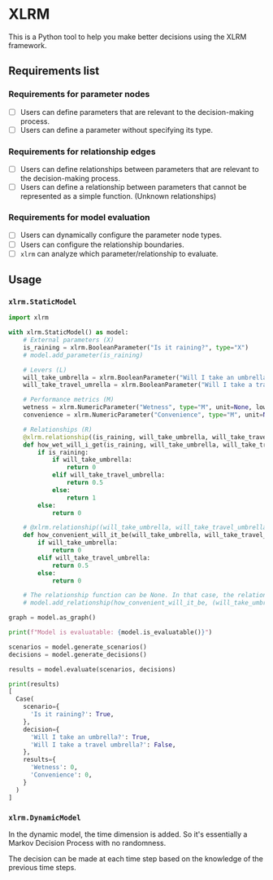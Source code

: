 # XLRM

This is a Python tool to help you make better decisions using the XLRM framework.

## Requirements list

### Requirements for parameter nodes

- [ ] Users can define parameters that are relevant to the decision-making process.
- [ ] Users can define a parameter without specifying its type.

### Requirements for relationship edges

- [ ] Users can define relationships between parameters that are relevant to the decision-making process.
- [ ] Users can define a relationship between parameters that cannot be represented as a simple function. (Unknown relationships)

### Requirements for model evaluation

- [ ] Users can dynamically configure the parameter node types.
- [ ] Users can configure the relationship boundaries.
- [ ] `xlrm` can analyze which parameter/relationship to evaluate.

## Usage

### `xlrm.StaticModel`

```python
import xlrm

with xlrm.StaticModel() as model:
    # External parameters (X)
    is_raining = xlrm.BooleanParameter("Is it raining?", type="X")
    # model.add_parameter(is_raining)

    # Levers (L)
    will_take_umbrella = xlrm.BooleanParameter("Will I take an umbrella?", type="L")
    will_take_travel_umrella = xlrm.BooleanParameter("Will I take a travel umbrella?", type="L")

    # Performance metrics (M)
    wetness = xlrm.NumericParameter("Wetness", type="M", unit=None, lower_bound=0, upper_bound=1)
    convenience = xlrm.NumericParameter("Convenience", type="M", unit=None, lower_bound=0, upper_bound=1)

    # Relationships (R)
    @xlrm.relationship((is_raining, will_take_umbrella, will_take_travel_umbrella), wetness)
    def how_wet_will_i_get(is_raining, will_take_umbrella, will_take_travel_umbrella):
        if is_raining:
            if will_take_umbrella:
                return 0
            elif will_take_travel_umbrella:
                return 0.5
            else:
                return 1
        else:
            return 0

    # @xlrm.relationship((will_take_umbrella, will_take_travel_umbrella), convenience)
    def how_convenient_will_it_be(will_take_umbrella, will_take_travel_umbrella):
        if will_take_umbrella:
            return 0
        elif will_take_travel_umbrella:
            return 0.5
        else:
            return 0

    # The relationship function can be None. In that case, the relationship is marked as unknown.
    # model.add_relationship(how_convenient_will_it_be, (will_take_umbrella, will_take_travel_umbrella), convenience)

graph = model.as_graph()

print(f"Model is evaluatable: {model.is_evaluatable()}")

scenarios = model.generate_scenarios()
decisions = model.generate_decisions()

results = model.evaluate(scenarios, decisions)

print(results)
[
  Case(
    scenario={
      'Is it raining?': True,
    },
    decision={
      'Will I take an umbrella?': True,
      'Will I take a travel umbrella?': False,
    },
    results={
      'Wetness': 0,
      'Convenience': 0,
    }
  )
]
```

### `xlrm.DynamicModel`

In the dynamic model, the time dimension is added. So it's essentially a Markov Decision Process with no randomness.

The decision can be made at each time step based on the knowledge of the previous time steps.
